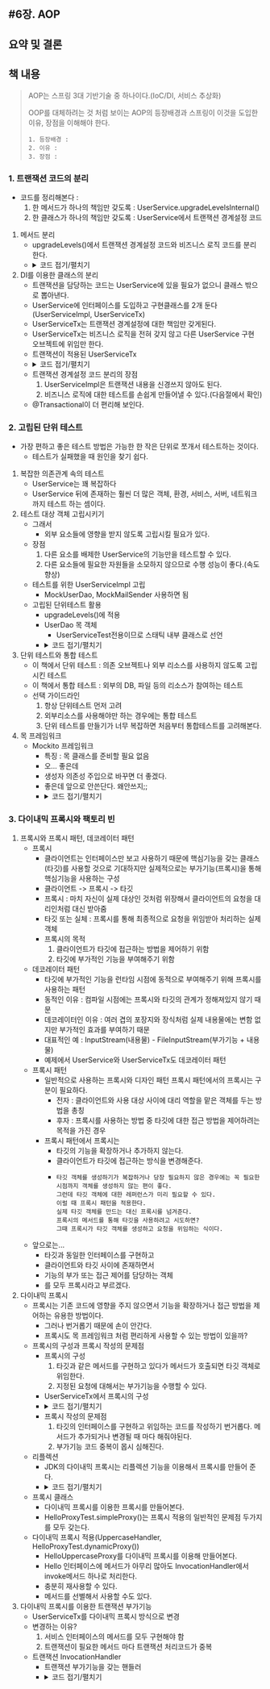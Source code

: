 #6장. AOP
---

## 요약 및 결론
> 
    
## 책 내용
> AOP는 스프링 3대 기반기술 중 하나이다.(IoC/DI, 서비스 추상화)
>
> OOP를 대체하려는 것 처럼 보이는 AOP의 등장배경과 스프링이 이것을 도입한 이유, 장점을 이해해야 한다.
> ```
> 1. 등장배경 : 
> 2. 이유 : 
> 3. 장점 : 
> ```
> 


### 1. 트랜잭션 코드의 분리
- 코드를 정리해본다 :
    1. 한 메서드가 하나의 책임만 갖도록 : UserService.upgradeLevelsInternal()
    2. 한 클래스가 하나의 책임만 갖도록 : UserService에서 트랜잭션 경계설정 코드
1. 메서드 분리
    - upgradeLevels()에서 트랜잭션 경계설정 코드와 비즈니스 로직 코드를 분리한다.
    - <details markdown="1">
      <summary>코드 접기/펼치기</summary>
      <pre>
      // 트랜잭션 경계설정 코드만 남은 메서드
      public void upgradeLevels() {
        TransactionStatus status = transactionManager.getTransaction(new DefaultTransactionDefinition());
        try {
          upgradeLevelsInternal();
          transactionManager.commit(status);
        } catch (Exception e) {
          transactionManager.rollback(status);
          throw e;
        }
      }      
      // upgradeLevels에서 비즈니스로직만 분리
      private void upgradeLevelsInternal() {
        List<User> userList = userDao.getAll();
        userList.forEach(user -> {
          if (canUpgradeLevel(user)) {
            upgradeLevel(user);
          }
        });
      }
      </pre>
      </details>
2. DI를 이용한 클래스의 분리
    - 트랜잭션을 담당하는 코드는 UserService에 있을 필요가 없으니 클래스 밖으로 뽑아낸다.
    - UserService에 인터페이스를 도입하고 구현클래스를 2개 둔다(UserServiceImpl, UserServiceTx)
    - UserServiceTx는 트랜잭션 경계설정에 대한 책임만 갖게된다.
    - UserServiceTx는 비즈니스 로직을 전혀 갖지 않고 다른 UserService 구현 오브젝트에 위임만 한다.
    - 트랜잭션이 적용된 UserServiceTx
    - <details markdown="1">
      <summary>코드 접기/펼치기</summary>
      <pre>
      @RequiredArgsConstructor
      public class UserServiceTx implements UserService {      
        private final UserService userService;
        private final PlatformTransactionManager transactionManager;  
        ...
        public void upgradeLevels() {
          TransactionStatus status = transactionManager.getTransaction(new DefaultTransactionDefinition());
          try {
            userService.upgradeLevels();
            transactionManager.commit(status);
          } catch (Exception e) {
            transactionManager.rollback(status);
            throw e;
          }
        }
        ...
      }
      </pre>
      </details>
    - 트랜잭션 경계설정 코드 분리의 장점
        1. UserServiceImpl은 트랜잭션 내용을 신경쓰지 않아도 된다.
        2. 비즈니스 로직에 대한 테스트를 손쉽게 만들어낼 수 있다.(다음절에서 확인)
    - @Transactional이 더 편리해 보인다.

### 2. 고립된 단위 테스트
- 가장 편하고 좋은 테스트 방법은 가능한 한 작은 단위로 쪼개서 테스트하는 것이다.
    - 테스트가 실패했을 때 원인을 찾기 쉽다.
1. 복잡한 의존관계 속의 테스트
    - UserService는 꽤 복잡하다
    - UserService 뒤에 존재하는 훨씬 더 많은 객체, 환경, 서비스, 서버, 네트워크까지 테스트 하는 셈이다.
2. 테스트 대상 객체 고립시키기
    - 그래서
        - 외부 요소들에 영향을 받지 않도록 고립시킬 필요가 있다.
    - 장점
        1. 다른 요소를 배제한 UserService의 기능만을 테스트할 수 있다.
        2. 다른 요소들에 필요한 자원들을 소모하지 않으므로 수행 성능이 좋다.(속도 향상)
    - 테스트를 위한 UserServiceImpl 고립
        - MockUserDao, MockMailSender 사용하면 됨
    - 고립된 단위테스트 활용
        - upgradeLevels()에 적용
        - UserDao 목 객체
            - UserServiceTest전용이므로 스태틱 내부 클래스로 선언
        - <details markdown="1">
          <summary>코드 접기/펼치기</summary>
          <pre>
          @Test
          public void upgradeLevels() throws Exception {
            // 고립된 테스트이므로 대상 객체를 직접 생성한다.
            UserServiceImpl userService = new UserServiceImpl();
            // 목 객체를 set해준다.
            MockUserDao mockUserDao = new MockUserDao(this.userList);
            userService.setUserDao(mockUserDao);
            MockMailSender mockMailSender = new MockMailSender();
            userService.setMailSender(mockMailSender);
            // 목 객체를 가진 UserService의 메서드를 수행한다.
            userService.upgradeLevels();
            // UserService 결과가 담긴 목 객체의 값들을 확인한다.
            List<User> updated = mockUserDao.getUpdated();
            assertThat(updated.size()).isEqualTo(3);
            checkUserAndLevel(updated.get(0), userList.get(1).getId(), Level.SILVER);
            checkUserAndLevel(updated.get(1), userList.get(3).getId(), Level.GOLD);
            checkUserAndLevel(updated.get(2), userList.get(4).getId(), Level.GOLD);
            List<String> requests = mockMailSender.getRequests();
            assertThat(requests.size()).isEqualTo(3);
            assertThat(requests.get(0)).isEqualTo(userList.get(1).getEmail());
            assertThat(requests.get(1)).isEqualTo(userList.get(3).getEmail());
            assertThat(requests.get(2)).isEqualTo(userList.get(4).getEmail());
          }
          </pre>
          </details>
3. 단위 테스트와 통합 테스트
    - 이 책에서 단위 테스트 : 의존 오브젝트나 외부 리소스를 사용하지 않도록 고립시킨 테스트
    - 이 책에서 통합 테스트 : 외부의 DB, 파일 등의 리소스가 참여하는 테스트
    - 선택 가이드라인
        1. 항상 단위테스트 먼저 고려
        2. 외부리소스를 사용해야만 하는 경우에는 통합 테스트
        3. 단위 테스트를 만들기가 너무 복잡하면 처음부터 통합테스트를 고려해본다.
4. 목 프레임워크
    - Mockito 프레임워크
        - 특징 : 목 클래스를 준비할 필요 없음
        - 오... 좋은데
        - 생성자 의존성 주입으로 바꾸면 더 좋겠다.
        - 좋은데 앞으로 안쓴단다. 왜안쓰지;;
        - <details markdown="1">
          <summary>코드 접기/펼치기</summary>
          <pre>
          @Test
          public void upgradeLevelsWithMockito() {
            UserServiceImpl userService = new UserServiceImpl();
            UserDao mockUserDao = mock(UserDao.class);
            when(mockUserDao.getAll()).thenReturn(this.userList);
            userService.setUserDao(mockUserDao);
            MailSender mockMailSender = mock(MailSender.class);
            userService.setMailSender(mockMailSender);
            userService.upgradeLevels();
            // 목 객체가 제공하는 검증 기능 활용
            // 어떤 메서드가 몇 번 호출됐는지, 파라미터는 무엇인지 확인할 수 있다.
            verify(mockUserDao, times(3)).update(any(User.class));
            verify(mockUserDao).update(userList.get(1));
            assertThat(userList.get(1).getLevel()).isEqualTo(Level.SILVER);
            verify(mockUserDao).update(userList.get(3));
            assertThat(userList.get(3).getLevel()).isEqualTo(Level.GOLD);
            verify(mockUserDao).update(userList.get(4));
            assertThat(userList.get(4).getLevel()).isEqualTo(Level.GOLD);
            // 파라미터를 정밀하게 검사하기 위해 캡처
            ArgumentCaptor<SimpleMailMessage> mailMessageArgs = ArgumentCaptor.forClass(SimpleMailMessage.class);
            verify(mockMailSender, times(3)).send(mailMessageArgs.capture());
            List<SimpleMailMessage> mailMessages = mailMessageArgs.getAllValues();
            assertThat(mailMessages.get(0).getTo()[0]).isEqualTo(userList.get(1).getEmail());
            assertThat(mailMessages.get(1).getTo()[0]).isEqualTo(userList.get(3).getEmail());
            assertThat(mailMessages.get(2).getTo()[0]).isEqualTo(userList.get(4).getEmail());
          }
          </pre>
          </details>

### 3. 다이내믹 프록시와 팩토리 빈
1. 프록시와 프록시 패턴, 데코레이터 패턴
    - 프록시
        - 클라이언트는 인터페이스만 보고 사용하기 때문에 핵심기능을 갖는 클래스(타깃)를 사용할 것으로 기대하지만 실제적으로는 부가기능(프록시)을 통해 핵심기능을 사용하는 구성
        - 클라이언트 -> 프록시 -> 타깃 
        - 프록시 : 마치 자신이 실제 대상인 것처럼 위장해서 클라이언트의 요청을 대리인처럼 대신 받아줌
        - 타깃 또는 실체 : 프록시를 통해 최종적으로 요청을 위임받아 처리하는 실제 객체
        - 프록시의 목적
            1. 클라이언트가 타깃에 접근하는 방법을 제어하기 위함
            2. 타깃에 부가적인 기능을 부여해주기 위함
    - 데코레이터 패턴
        - 타깃에 부가적인 기능을 런타임 시점에 동적으로 부여해주기 위해 프록시를 사용하는 패턴
        - 동적인 이유 : 컴파일 시점에는 프록시와 타깃의 관계가 정해져있지 않기 때문
        - 데코레이터인 이유 : 여러 겹의 포장지와 장식처럼 실제 내용물에는 변함 없지만 부가적인 효과를 부여하기 때문
        - 대표적인 예 : InputStream(내용물) - FileInputStream(부가기능 + 내용물)
        - 예제에서 UserService와 UserServiceTx도 데코레이터 패턴
    - 프록시 패턴
        - 일반적으로 사용하는 프록시와 디자인 패턴 프록시 패턴에서의 프록시는 구분이 필요하다.
            - 전자 : 클라이언트와 사용 대상 사이에 대리 역할을 맡은 객체를 두는 방법을 총칭
            - 후자 : 프록시를 사용하는 방법 중 타깃에 대한 접근 방법을 제어하려는 목적을 가진 경우
        - 프록시 패턴에서 프록시는
            - 타깃의 기능을 확장하거나 추가하지 않는다.
            - 클라이언트가 타깃에 접근하는 방식을 변경해준다.
            - ```
              타깃 객체를 생성하기가 복잡하거나 당장 필요하지 않은 경우에는 꼭 필요한 시점까지 객체를 생성하지 않는 편이 좋다.
              그런데 타깃 객체에 대한 레퍼런스가 미리 필요할 수 있다.
              이럴 때 프록시 패턴을 적용한다.
              실제 타깃 객체를 만드는 대신 프록시를 넘겨준다.
              프록시의 메서드를 통해 타깃을 사용하려고 시도하면?
              그때 프록시가 타깃 객체를 생성하고 요청을 위임하는 식이다.
              ```
    - 앞으로는...
        - 타깃과 동일한 인터페이스를 구현하고
        - 클라이언트와 타깃 사이에 존재하면서
        - 기능의 부가 또는 접근 제어를 담당하는 객체
        - 를 모두 프록시라고 부르겠다.
2. 다이내믹 프록시
    - 프록시는 기존 코드에 영향을 주지 않으면서 기능을 확장하거나 접근 방법을 제어하는 유용한 방법이다.
        - 그러나 번거롭기 때문에 손이 안간다.
        - 프록시도 목 프레임워크 처럼 편리하게 사용할 수 있는 방법이 있을까?
    - 프록시의 구성과 프록시 작성의 문제점
        - 프록시의 구성
            1. 타깃과 같은 메서드를 구현하고 있다가 메서드가 호출되면 타깃 객체로 위임한다.
            2. 지정된 요청에 대해서는 부가기능을 수행할 수 있다.
        - UserServiceTx에서 프록시의 구성
        - <details markdown="1">
          <summary>코드 접기/펼치기</summary>
          <pre>   
          public class UserServiceTx implements UserService {          
            @Autowired private PlatformTransactionManager transactionManager;          
            @Autowired private UserServiceImpl userService;          
            // 타깃 객체로 위임
            public void add(User user) { userService.add(user); }          
            public void upgradeLevels() {
              // 부가기능 수행 ~
              TransactionStatus status = transactionManager.getTransaction(new DefaultTransactionDefinition());
              try {                
                userService.upgradeLevels(); // 타깃 객체로 위임
                transactionManager.commit(status);
              } catch (Exception e) {
                transactionManager.rollback(status);
                throw e;
              }
              // ~ 부가기능 수행
            }
          }
          </pre>
          </details>
        - 프록시 작성의 문제점
            1. 타깃의 인터페이스를 구현하고 위임하는 코드를 작성하기 번거롭다. 메서드가 추가되거나 변경될 때 마다 해줘야된다.
            2. 부가기능 코드 중복이 몹시 심해진다.
    - 리플렉션
        - JDK의 다이내믹 프록시는 리플렉션 기능을 이용해서 프록시를 만들어 준다.
        - <details markdown="1">
          <summary>코드 접기/펼치기</summary>
          <pre>
          @Test
          public void invokeMethod() throws Exception {
            String name = "Spring";
            // length
            int nameLength = name.length();
            Method lengthMethod = String.class.getMethod("length");
            assertThat(lengthMethod.invoke(name)).isEqualTo(nameLength);
            // charAt
            int index = 0;
            char charAt = name.charAt(index);
            Method charAtMethod = String.class.getMethod("charAt", int.class);
            assertThat(charAtMethod.invoke(name, index)).isEqualTo(charAt);
          }          
          </pre>
          </details>
    - 프록시 클래스
        - 다이내믹 프록시를 이용한 프록시를 만들어본다.
        - HelloProxyTest.simpleProxy()는 프록시 적용의 일반적인 문제점 두가지를 모두 갖는다.
    - 다이내믹 프록시 적용(UppercaseHandler, HelloProxyTest.dynamicProxy())
        - HelloUppercaseProxy를 다이내믹 프록시를 이용해 만들어본다.
        - Hello 인터페이스에 메서드가 아무리 많아도 InvocationHandler에서 invoke메서드 하나로 처리한다.
        - 충분히 재사용할 수 있다.
        - 메서드를 선별해서 사용할 수도 있다.
3. 다이내믹 프록시를 이용한 트랜잭션 부가기능
    - UserServiceTx를 다이내믹 프록시 방식으로 변경
    - 변경하는 이유?
        1. 서비스 인터페이스의 메서드를 모두 구현해야 함
        2. 트랜잭션이 필요한 메서드 마다 트랜잭션 처리코드가 중복
    - 트랜잭션 InvocationHandler
        - 트랜잭션 부가기능을 갖는 핸들러
        - <details markdown="1">
          <summary>코드 접기/펼치기</summary>
          <pre>
          public class TransactionHandler implements InvocationHandler {
            // 부가기능을 제공할 타깃 객체. 어떤 타입의 객체든 적용할 수 있다.
            @Setter private Object target;
            // 트랜잭션을 제공하기 위한 트랜잭션 매니저
            @Autowired private PlatformTransactionManager transactionManager;
            // 트랜잭션을 적용할 메서드 이름 패턴
            @Setter private String pattern;
            public Object invoke(Object proxy, Method method, Object[] args) throws Throwable {
              if (method.getName().startsWith(pattern)) {
                return invokeInTransaction(method, args);
              } else {
                return method.invoke(target, args);
              }
            }
            private Object invokeInTransaction(Method method, Object[] args) throws Throwable {
              TransactionStatus status = this.transactionManager.getTransaction(new DefaultTransactionDefinition());
              try {
                Object ret = method.invoke(target, args);
                this.transactionManager.commit(status);
                return ret;
              } catch (InvocationTargetException e) {
                this.transactionManager.rollback(status);
                throw e.getTargetException();
              }
            }
          }
          </pre>          
          </details>